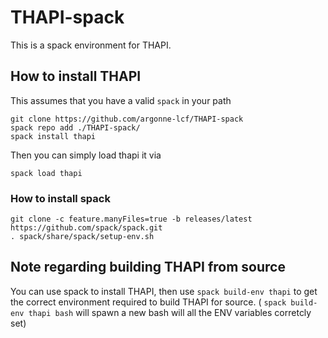 # THAPI-spack
This is a spack environment for THAPI.

## How to install THAPI

This assumes that you have a valid `spack` in your path

```
git clone https://github.com/argonne-lcf/THAPI-spack
spack repo add ./THAPI-spack/
spack install thapi
```

Then you can simply load  thapi it via 
```
spack load thapi
```

### How to install spack

```
git clone -c feature.manyFiles=true -b releases/latest https://github.com/spack/spack.git
. spack/share/spack/setup-env.sh
```

## Note regarding building THAPI from source

You can use spack to install THAPI, then use `spack build-env thapi` to get the correct environment required to build THAPI for source. ( `spack build-env thapi bash` will spawn a new bash will all the ENV variables corretcly set) 

